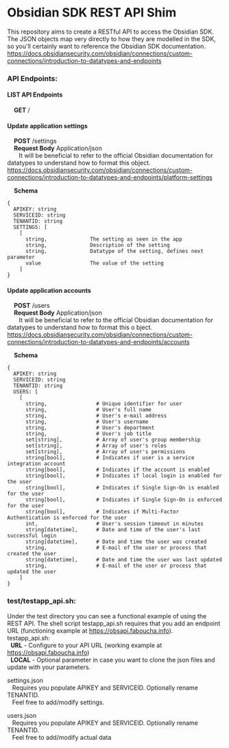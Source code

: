 # Obsidian SDK REST API Shim
This repository aims to create a RESTful API to access the Obsidian SDK. The JSON objects map very directly to how they are modelled in the SDK, so you'll certainly want to reference the Obsidian SDK documentation.
https://docs.obsidiansecurity.com/obsidian/connections/custom-connections/introduction-to-datatypes-and-endpoints

### API Endpoints:
#### LIST API Endpoints
&nbsp;&nbsp;&nbsp;&nbsp;**GET** /
#### Update application settings
&nbsp;&nbsp;&nbsp;&nbsp;**POST** /settings  
&nbsp;&nbsp;&nbsp;&nbsp;**Request Body** Application/json  
&nbsp;&nbsp;&nbsp;&nbsp;&nbsp;&nbsp;&nbsp;It will be beneficial to refer to the official Obsidian documentation for datatypes to understand how to format this object. https://docs.obsidiansecurity.com/obsidian/connections/custom-connections/introduction-to-datatypes-and-endpoints/platform-settings

&nbsp;&nbsp;&nbsp;&nbsp;**Schema**  
  
    {  
      APIKEY: string  
      SERVICEID: string  
      TENANTID: string  
      SETTINGS: [  
        [  
          string,              The setting as seen in the app  
          string,              Description of the setting  
          string,              Datatype of the setting, defines next parameter  
          value                The value of the setting  
        ]  
    }  

        
#### Update application accounts
&nbsp;&nbsp;&nbsp;&nbsp;**POST** /users  
&nbsp;&nbsp;&nbsp;&nbsp;**Request Body** Application/json  
&nbsp;&nbsp;&nbsp;&nbsp;&nbsp;&nbsp;&nbsp;It will be beneficial to refer to the
official Obsidian documentation for datatypes to understand how to format this o
bject. https://docs.obsidiansecurity.com/obsidian/connections/custom-connections/introduction-to-datatypes-and-endpoints/accounts

&nbsp;&nbsp;&nbsp;&nbsp;**Schema**

    {
      APIKEY: string
      SERVICEID: string
      TENANTID: string
      USERS: [
        [
          string,                # Unique identifier for user  
          string,                # User's full name  
          string,                # User's e-mail address        
          string,                # User's username  
          string,                # User's department  
          string,                # User's job title  
          set[string],           # Array of user's group membership         
          set[string],           # Array of user's roles         
          set[string],           # Array of user's permissions        
          string[bool],          # Indicates if user is a service integration account
          string[bool],          # Indicates if the account is enabled
          string[bool],          # Indicates if local login is enabled for the user
          string[bool],          # Indicates if Single Sign-On is enabled for the user
          string[bool],          # Indicates if Single Sign-On is enforced for the user        
          string[bool],          # Indicates if Multi-Factor Authentication is enforced for the user  
          int,                   # User's session timeout in minutes
          string[datetime],      # Date and time of the user's last successful login
          string[datetime],      # Date and time the user was created
          string,                # E-mail of the user or process that created the user
          string[datetime],      # Date and time the user was last updated
          string,                # E-mail of the user or process that updated the user
        ]
    }


### test/testapp_api.sh:
Under the test directory you can see a functional example of using the REST API.
The shell script testapp_api.sh requires that you add an endpoint URL (functioning example at https://obsapi.faboucha.info).   
testapp_api.sh:  
&nbsp;&nbsp;**URL** - Configure to your API URL (working example at https://obsapi.faboucha.info)  
&nbsp;&nbsp;**LOCAL** - Optional parameter in case you want to clone the json files and update with your parameters.  

settings.json  
&nbsp;&nbsp;&nbsp;Requires you populate APIKEY and SERVICEID. Optionally rename TENANTID.  
&nbsp;&nbsp;&nbsp;Feel free to add/modify settings.  

users.json  
&nbsp;&nbsp;&nbsp;Requires you populate APIKEY and SERVICEID. Optionally rename TENANTID.  
&nbsp;&nbsp;&nbsp;Feel free to add/modify actual data

